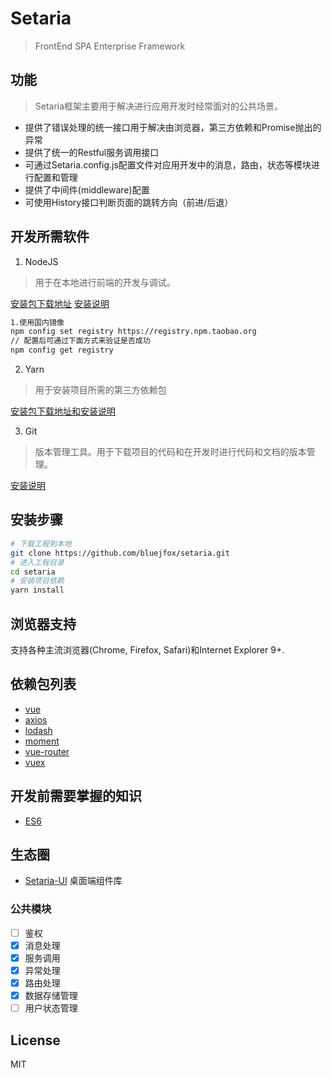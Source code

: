 # Setaria

> FrontEnd SPA Enterprise Framework

## 功能

> Setaria框架主要用于解决进行应用开发时经常面对的公共场景。

* 提供了错误处理的统一接口用于解决由浏览器，第三方依赖和Promise抛出的异常
* 提供了统一的Restful服务调用接口
* 可通过Setaria.config.js配置文件对应用开发中的消息，路由，状态等模块进行配置和管理
* 提供了中间件(middleware)配置
* 可使用History接口判断页面的跳转方向（前进/后退）

## 开发所需软件

1. NodeJS

> 用于在本地进行前端的开发与调试。

  [安装包下载地址](https://nodejs.org/zh-cn/download/)
  [安装说明](http://www.runoob.com/nodejs/nodejs-install-setup.html)

``` bash
1.使用国内镜像
npm config set registry https://registry.npm.taobao.org
// 配置后可通过下面方式来验证是否成功
npm config get registry
```

2. Yarn

> 用于安装项目所需的第三方依赖包

  [安装包下载地址和安装说明](https://yarnpkg.com/zh-Hans/docs/install/)

3. Git

> 版本管理工具。用于下载项目的代码和在开发时进行代码和文档的版本管理。

  [安装说明](https://git-scm.com/book/zh/v2/%E8%B5%B7%E6%AD%A5-%E5%AE%89%E8%A3%85-Git)

## 安装步骤

``` bash
# 下载工程到本地
git clone https://github.com/bluejfox/setaria.git
# 进入工程目录
cd setaria
# 安装项目依赖
yarn install
```

## 浏览器支持

支持各种主流浏览器(Chrome, Firefox, Safari)和Internet Explorer 9+.

## 依赖包列表

* [vue](https://github.com/vuejs/vue)
* [axios](https://github.com/mzabriskie/axios)
* [lodash](https://lodash.com/)
* [moment](https://momentjs.com/)
* [vue-router](https://github.com/vuejs/vue-router)
* [vuex](https://github.com/vuejs/vuex)

## 开发前需要掌握的知识

* [ES6](http://es6.ruanyifeng.com/)

## 生态圈

* [Setaria-UI](https://github.com/bluejfox/setaria-ui) 桌面端组件库

### 公共模块

- [ ] 鉴权
- [X] 消息处理
- [X] 服务调用
- [X] 异常处理
- [X] 路由处理
- [x] 数据存储管理
- [ ] 用户状态管理

## License

MIT
